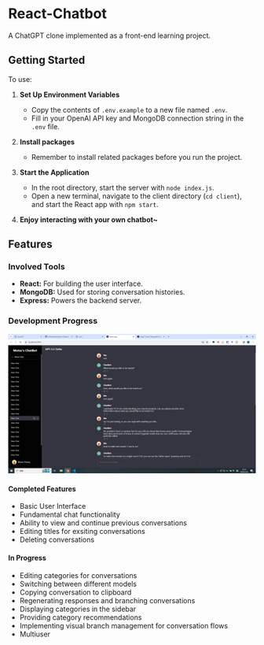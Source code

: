 # React-Chatbot

A ChatGPT clone implemented as a front-end learning project.

## Getting Started

To use: 

1. **Set Up Environment Variables**
   - Copy the contents of `.env.example` to a new file named `.env`.
   - Fill in your OpenAI API key and MongoDB connection string in the `.env` file.

2. **Install packages**
    - Remember to install related packages before you run the project. 

3. **Start the Application**
   - In the root directory, start the server with `node index.js`.
   - Open a new terminal, navigate to the client directory (`cd client`), and start the React app with `npm start`.

4. **Enjoy interacting with your own chatbot~**

## Features

### Involved Tools

- **React:** For building the user interface.
- **MongoDB:** Used for storing conversation histories.
- **Express:** Powers the backend server.

### Development Progress

![Alt text](image.png)

#### Completed Features

- Basic User Interface
- Fundamental chat functionality
- Ability to view and continue previous conversations
- Editing titles for exsiting conversations
- Deleting conversations

#### In Progress

- Editing categories for conversations
- Switching between different models
- Copying conversation to clipboard
- Regenerating responses and branching conversations
- Displaying categories in the sidebar
- Providing category recommendations
- Implementing visual branch management for conversation flows
- Multiuser